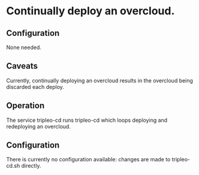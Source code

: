 # Continually deploy an overcloud.

## Configuration

None needed.

## Caveats

Currently, continually deploying an overcloud results in the overcloud being
discarded each deploy.

## Operation

The service tripleo-cd runs tripleo-cd which loops deploying and redeploying an
overcloud.

## Configuration

There is currently no configuration available: changes are made to
tripleo-cd.sh directly.
